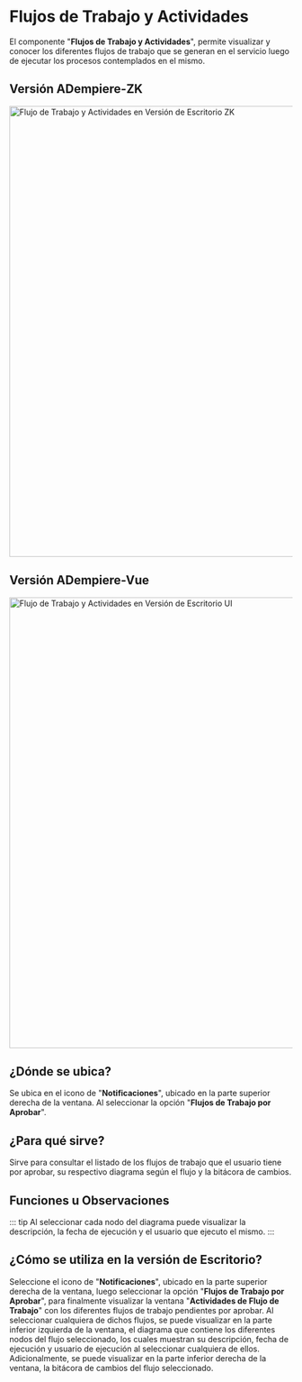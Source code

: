 # Flujos de Trabajo y Actividades

El componente "**Flujos de Trabajo y Actividades**", permite visualizar y conocer los diferentes flujos de trabajo que se generan en el servicio luego de ejecutar los procesos contemplados en el mismo.

## Versión ADempiere-ZK

<img :src="$withBase('/images/components/workflows-and-activities/zk-desktop-version-workflows-and-activities.png')" alt="Flujo de Trabajo y Actividades en Versión de Escritorio ZK" width="800px">

## Versión ADempiere-Vue

<img :src="$withBase('/images/components/workflows-and-activities/ui-version-workflows-and-activities.png')" alt="Flujo de Trabajo y Actividades en Versión de Escritorio UI" width="800px">

## ¿Dónde se ubica?

Se ubica en el icono de "**Notificaciones**", ubicado en la parte superior derecha de la ventana. Al seleccionar la opción "**Flujos de Trabajo por Aprobar**".

## ¿Para qué sirve?

Sirve para consultar el listado de los flujos de trabajo que el usuario tiene por aprobar, su respectivo diagrama según el flujo y la bitácora de cambios.

## Funciones u Observaciones

::: tip
Al seleccionar cada nodo del diagrama puede visualizar la descripción, la fecha de ejecución y el usuario que ejecuto el mismo.
:::

## ¿Cómo se utiliza en la versión de Escritorio?

Seleccione el icono de "**Notificaciones**", ubicado en la parte superior derecha de la ventana, luego seleccionar la opción "**Flujos de Trabajo por Aprobar**", para finalmente visualizar la ventana "**Actividades de Flujo de Trabajo**" con los diferentes flujos de trabajo pendientes por aprobar. Al seleccionar cualquiera de dichos flujos, se puede visualizar en la parte inferior izquierda de la ventana, el diagrama que contiene los diferentes nodos del flujo seleccionado, los cuales muestran su descripción, fecha de ejecución y usuario de ejecución al seleccionar cualquiera de ellos. Adicionalmente, se puede visualizar en la parte inferior derecha de la ventana, la bitácora de cambios del flujo seleccionado.

<img :src="$withBase('/images/components/workflows-and-activities/how-to-use-it-in-the-desktop-version.gif')" />
